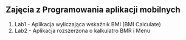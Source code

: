 <h2>Zajęcia z Programowania aplikacji mobilnych</h2>
<ol>
    <li>Lab1 - Aplikacja wyliczająca wskaźnik BMI (BMI Calculate)</li>
    <li>Lab2 - Aplikacja rozszerzona o kalkulatro BMR i Menu</li>
 </ol>
